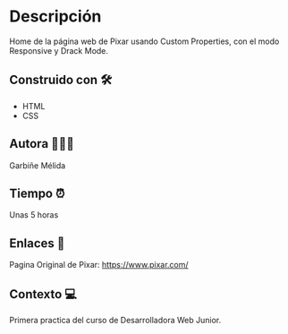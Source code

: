 # Descripción
 Home de la página web de Pixar usando Custom Properties, con el modo Responsive y Drack Mode.
 
	
## Construido con 🛠
- HTML
- CSS

## Autora 👩🏻‍💻 
Garbiñe Mélida 

## Tiempo ⏰
Unas 5 horas 

## Enlaces 🔗
Pagina Original de Pixar: https://www.pixar.com/

## Contexto 💻
Primera practica del curso de Desarrolladora Web Junior.
